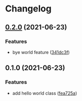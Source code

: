 # Changelog

## [0.2.0](https://www.github.com/mselgamal/using_git_workflow/compare/v0.1.0...v0.2.0) (2021-06-23)


### Features

* bye world feature ([341dc3f](https://www.github.com/mselgamal/using_git_workflow/commit/341dc3ffc34fdf57fbac0489a5a5f8ddfbeda35b))

## 0.1.0 (2021-06-23)


### Features

* add hello world class ([fea725a](https://www.github.com/mselgamal/using_git_workflow/commit/fea725a7e4b7517dfba9efcf344557b0ecd8e622))
